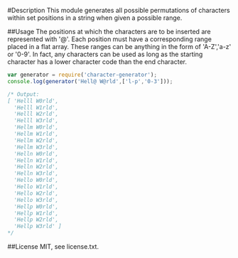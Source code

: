 #Description
This module generates all possible permutations of characters within set positions in 
a string when given a possible range.

##Usage
The positions at which the characters are to be inserted are represented with '@'.
Each position must have a corresponding range placed in a flat array. These ranges can be anything in the form
of 'A-Z','a-z' or '0-9'. In fact, any characters can be used as long as the starting character
has a lower character code than the end character.

```javascript
var generator = require('character-generator');
console.log(generator('Hell@ W@rld',['l-p','0-3']));

/* Output:
[ 'Helll W0rld',
  'Helll W1rld',
  'Helll W2rld',
  'Helll W3rld',
  'Hellm W0rld',
  'Hellm W1rld',
  'Hellm W2rld',
  'Hellm W3rld',
  'Helln W0rld',
  'Helln W1rld',
  'Helln W2rld',
  'Helln W3rld',
  'Hello W0rld',
  'Hello W1rld',
  'Hello W2rld',
  'Hello W3rld',
  'Hellp W0rld',
  'Hellp W1rld',
  'Hellp W2rld',
  'Hellp W3rld' ]
*/
```

##License
MIT, see license.txt.